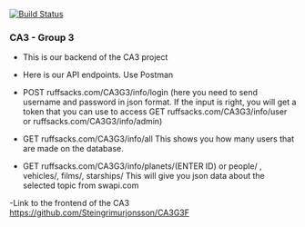 [![Build Status](https://travis-ci.com/Steingrimurjonsson/CA3G3.svg?branch=master)](https://travis-ci.com/Steingrimurjonsson/CA3G3)

### CA3 - Group 3
- This is our backend of the CA3 project
- Here is our API endpoints.  Use Postman

- POST ruffsacks.com/CA3G3/info/login (here you need to send username and password in json format. If the input is right, you will get a token that you can use to access GET ruffsacks.com/CA3G3/info/user or ruffsacks.com/CA3G3/info/admin)
- GET ruffsacks.com/CA3G3/info/all This shows you how many users that are made on the database.
- GET ruffsacks.com/CA3G3/info/planets/(ENTER ID) or people/ , vehicles/, films/, starships/ This will give you json data about the selected topic from swapi.com

-Link to the frontend of the CA3 https://github.com/Steingrimurjonsson/CA3G3F

